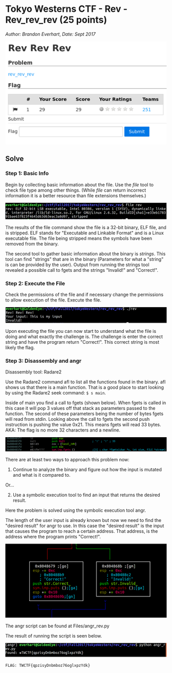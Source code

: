 # Tokyo Westerns CTF - Rev - Rev_rev_rev (25 points)
_Author: Brandon Everhart_, _Date: Sept 2017_

![Question](./Files/revrevrev_question.png)

## Solve
 
### Step 1: Basic Info

Begin by collecting basic information about the file. Use the _file_ tool to check file type among other things. (While _file_ can return incorrect information it is a better resource than file extensions themselves.)

![File cmd](./Files/revrevrev_filecmd.png)

The results of the file command show the file is a 32-bit binary, ELF file, and is stripped. ELF stands for "Executable and Linkable Format" and is a Linux executable file. The file being stripped means the symbols have been removed from the binary. 

The second tool to gather basic information about the binary is _strings_. This tool can find "strings" that are in the binary (Parameters for what a "string" is can be provided by the user). Output from running the strings tool revealed a possible call to fgets and the strings "Invalid!" and "Correct!".

### Step 2: Execute the File

Check the permissions of the file and if necessary change the permissions to allow execution of the file. Execute the file.

![Execution](./Files/revrevrev_execution.png)

Upon executing the file you can now start to understand what the file is doing and what exactly the challenge is. The challenge is enter the correct string and have the program return "Correct!". This correct string is most likely the flag.  

### Step 3: Disassembly and angr

Disassembly tool: Radare2

Use the Radare2 command afl to list all the functions found in the binary. afl shows us that there is a main function. That is a good place to start looking by using the Radare2 seek command: `$ s main`.

Inside of main you find a call to fgets (shown below). When fgets is called in this case it will pop 3 values off that stack as parameters passed to the function. The second of these parameters being the number of bytes fgets will read from stdin. Looking above the call to fgets the second push instruction is pushing the value 0x21. This means fgets will read 33 bytes. AKA: The flag is no more 32 characters and a newline. 

![r2 fgets](./Files/revrevrev_r2fgets.png)

There are at least two ways to approach this problem now:

1. Continue to analyze the binary and figure out how the input is mutated and what is it compared to.

Or...

2. Use a symbolic execution tool to find an input that returns the desired result.

Here the problem is solved using the symbolic execution tool angr.

The length of the user input is already known but now we need to find the "desired result" for angr to use. In this case the "desired result" is the input that causes the program to reach a certain address. That address, is the address where the program prints "Correct!". 

![angr find](./Files/revrevrev_angrfind.png)

The angr script can be found at Files/angr_rev.py

The result of running the script is seen below.

![angr result](./Files/revrevrev_angrresult.png)

`FLAG: TWCTF{qpzisyDnbmboz76oglxpzYdk}`